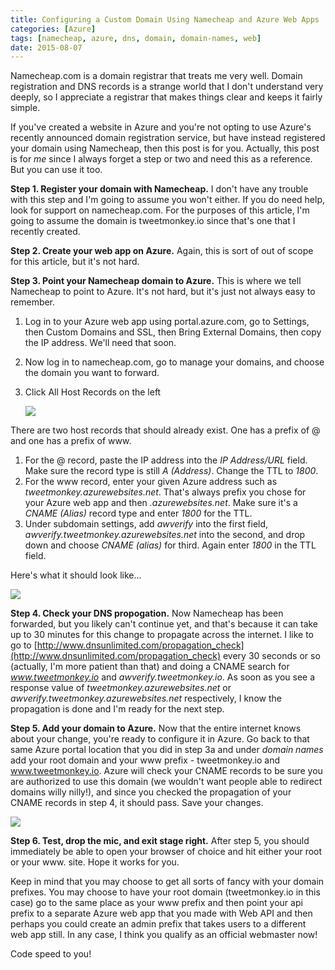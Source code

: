 ```yaml
---
title: Configuring a Custom Domain Using Namecheap and Azure Web Apps
categories: [Azure]
tags: [namecheap, azure, dns, domain, domain-names, web]
date: 2015-08-07
---
```


Namecheap.com is a domain registrar that treats me very well. Domain registration and DNS records is a strange world that I don't understand very deeply, so I appreciate a registrar that makes things clear and keeps it fairly simple.


If you've created a website in Azure and you're not opting to use Azure's recently announced domain registration service, but have instead registered your domain using Namecheap, then this post is for you. Actually, this post is for _me_ since I always forget a step or two and need this as a reference. But you can use it too.

**Step 1\. Register your domain with Namecheap.** I don't have any trouble with this step and I'm going to assume you won't either. If you do need help, look for support on namecheap.com. For the purposes of this article, I'm going to assume the domain is tweetmonkey.io since that's one that I recently created.

**Step 2\. Create your web app on Azure.** Again, this is sort of out of scope for this article, but it's not hard.

**Step 3\. Point your Namecheap domain to Azure.** This is where we tell Namecheap to point to Azure. It's not hard, but it's just not always easy to remember.

1.  Log in to your Azure web app using portal.azure.com, go to Settings, then Custom Domains and SSL, then Bring External Domains, then copy the IP address. We'll need that soon.
2.  Now log in to namecheap.com, go to manage your domains, and choose the domain you want to forward.
3.  Click All Host Records on the left

	![](/files/namecheap_01.png)

There are two host records that should already exist. One has a prefix of @ and one has a prefix of www.

1.  For the @ record, paste the IP address into the _IP Address/URL_ field. Make sure the record type is still _A (Address)_. Change the TTL to _1800_.
2.  For the www record, enter your given Azure address such as _tweetmonkey.azurewebsites.net_. That's always prefix you chose for your Azure web app and then _.azurewebsites.net_. Make sure it's a _CNAME (Alias)_ record type and enter _1800_ for the TTL.
3.  Under subdomain settings, add _awverify_ into the first field, _awverify.tweetmonkey.azurewebsites.net_ into the second, and drop down and choose _CNAME (alias)_ for third. Again enter _1800_ in the TTL field.

Here's what it should look like...

![](/files/namecheap_02.png)

**Step 4\. Check your DNS propogation.** Now Namecheap has been forwarded, but you likely can't continue yet, and that's because it can take up to 30 minutes for this change to propagate across the internet. I like to go to [http://www.dnsunlimited.com/propagation_check](http://www.dnsunlimited.com/propagation_check) every 30 seconds or so (actually, I'm more patient than that) and doing a CNAME search for _www.tweetmonkey.io_ and _awverify.tweetmonkey.io_. As soon as you see a response value of _tweetmonkey.azurewebsites.net_ or _awverify.tweetmonkey.azurewebsites.net_ respectively, I know the propagation is done and I'm ready for the next step.

**Step 5\. Add your domain to Azure.** Now that the entire internet knows about your change, you're ready to configure it in Azure. Go back to that same Azure portal location that you did in step 3a and under _domain names_ add your root domain and your www prefix - tweetmonkey.io and www.tweetmonkey.io. Azure will check your CNAME records to be sure you are authorized to use this domain (we wouldn't want people able to redirect domains willy nilly!), and since you checked the propagation of your CNAME records in step 4, it should pass. Save your changes.

![](/files/namecheap_03.png)

**Step 6\. Test, drop the mic, and exit stage right.** After step 5, you should immediately be able to open your browser of choice and hit either your root or your www. site. Hope it works for you.

Keep in mind that you may choose to get all sorts of fancy with your domain prefixes. You may choose to have your root domain (tweetmonkey.io in this case) go to the same place as your www prefix and then point your api prefix to a separate Azure web app that you made with Web API and then perhaps you could create an admin prefix that takes users to a different web app still. In any case, I think you qualify as an official webmaster now!

Code speed to you!

 